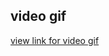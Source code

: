 ## video gif 

[view link for video gif](https://github.com/hiral271/Generate-readme/blob/main/view/Untitled_%20Mar%205%2C%202021%207_47%20PM.gif)
